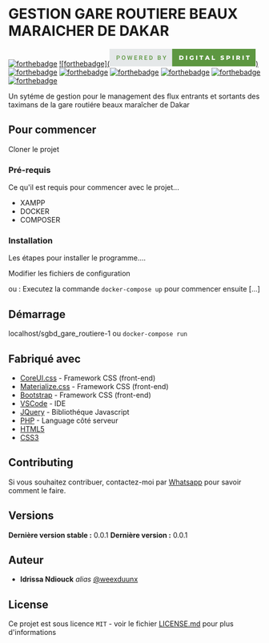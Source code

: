 # GESTION GARE ROUTIERE BEAUX MARAICHER DE DAKAR

[![forthebadge](http://forthebadge.com/images/badges/built-with-love.svg)](http://forthebadge.com) 
[![forthebadge](<svg xmlns="http://www.w3.org/2000/svg" width="292.04" height="35" viewBox="0 0 292.04 35"><rect class="svg__rect" x="0" y="0" width="127.25" height="35" fill="#E5E8E9"/><rect class="svg__rect" x="125.25" y="0" width="166.79000000000002" height="35" fill="#5D9741"/><path class="svg__text" d="M15.70 22L14.22 22L14.22 13.47L17.48 13.47Q18.91 13.47 19.75 14.21Q20.59 14.96 20.59 16.18L20.59 16.18Q20.59 17.44 19.77 18.13Q18.95 18.83 17.46 18.83L17.46 18.83L15.70 18.83L15.70 22ZM15.70 14.66L15.70 17.64L17.48 17.64Q18.27 17.64 18.69 17.27Q19.10 16.90 19.10 16.19L19.10 16.19Q19.10 15.50 18.68 15.09Q18.26 14.68 17.52 14.66L17.52 14.66L15.70 14.66ZM24.61 18.00L24.61 18.00L24.61 17.52Q24.61 16.28 25.05 15.32Q25.49 14.37 26.30 13.86Q27.10 13.35 28.14 13.35Q29.19 13.35 29.99 13.85Q30.80 14.35 31.24 15.29Q31.68 16.23 31.68 17.48L31.68 17.48L31.68 17.96Q31.68 19.21 31.25 20.16Q30.82 21.10 30.01 21.61Q29.21 22.12 28.16 22.12L28.16 22.12Q27.12 22.12 26.31 21.61Q25.50 21.10 25.05 20.17Q24.61 19.23 24.61 18.00ZM26.09 17.46L26.09 17.96Q26.09 19.36 26.64 20.13Q27.18 20.90 28.16 20.90L28.16 20.90Q29.14 20.90 29.67 20.15Q30.20 19.40 30.20 17.96L30.20 17.96L30.20 17.51Q30.20 16.09 29.67 15.34Q29.13 14.58 28.14 14.58L28.14 14.58Q27.18 14.58 26.64 15.33Q26.10 16.09 26.09 17.46L26.09 17.46ZM37.53 22L35.56 13.47L37.03 13.47L38.36 19.88L39.99 13.47L41.23 13.47L42.84 19.89L44.15 13.47L45.62 13.47L43.65 22L42.24 22L40.61 15.77L38.96 22L37.53 22ZM55.27 22L49.70 22L49.70 13.47L55.23 13.47L55.23 14.66L51.18 14.66L51.18 17.02L54.68 17.02L54.68 18.19L51.18 18.19L51.18 20.82L55.27 20.82L55.27 22ZM60.95 22L59.47 22L59.47 13.47L62.47 13.47Q63.95 13.47 64.75 14.13Q65.55 14.79 65.55 16.05L65.55 16.05Q65.55 16.90 65.14 17.48Q64.72 18.06 63.99 18.37L63.99 18.37L65.90 21.92L65.90 22L64.31 22L62.60 18.71L60.95 18.71L60.95 22ZM60.95 14.66L60.95 17.52L62.48 17.52Q63.23 17.52 63.65 17.15Q64.07 16.77 64.07 16.11L64.07 16.11Q64.07 15.43 63.68 15.05Q63.29 14.68 62.52 14.66L62.52 14.66L60.95 14.66ZM75.52 22L69.95 22L69.95 13.47L75.48 13.47L75.48 14.66L71.43 14.66L71.43 17.02L74.93 17.02L74.93 18.19L71.43 18.19L71.43 20.82L75.52 20.82L75.52 22ZM82.17 22L79.72 22L79.72 13.47L82.24 13.47Q83.37 13.47 84.25 13.97Q85.12 14.48 85.60 15.40Q86.08 16.33 86.08 17.52L86.08 17.52L86.08 17.95Q86.08 19.16 85.60 20.08Q85.12 21.00 84.22 21.50Q83.33 22 82.17 22L82.17 22ZM81.20 14.66L81.20 20.82L82.17 20.82Q83.33 20.82 83.96 20.09Q84.58 19.36 84.59 17.99L84.59 17.99L84.59 17.52Q84.59 16.13 83.99 15.40Q83.39 14.66 82.24 14.66L82.24 14.66L81.20 14.66ZM99.64 22L96.52 22L96.52 13.47L99.45 13.47Q100.89 13.47 101.65 14.05Q102.41 14.63 102.41 15.78L102.41 15.78Q102.41 16.36 102.09 16.83Q101.77 17.30 101.16 17.56L101.16 17.56Q101.86 17.75 102.23 18.26Q102.61 18.78 102.61 19.51L102.61 19.51Q102.61 20.71 101.84 21.36Q101.07 22 99.64 22L99.64 22ZM98.01 18.15L98.01 20.82L99.65 20.82Q100.35 20.82 100.74 20.47Q101.14 20.13 101.14 19.51L101.14 19.51Q101.14 18.18 99.78 18.15L99.78 18.15L98.01 18.15ZM98.01 14.66L98.01 17.06L99.46 17.06Q100.15 17.06 100.54 16.75Q100.93 16.43 100.93 15.86L100.93 15.86Q100.93 15.23 100.57 14.95Q100.21 14.66 99.45 14.66L99.45 14.66L98.01 14.66ZM109.12 18.86L106.26 13.47L107.90 13.47L109.87 17.51L111.83 13.47L113.47 13.47L110.61 18.86L110.61 22L109.12 22L109.12 18.86Z" fill="#5D9741"/><path class="svg__text" d="M143.41 22L139.44 22L139.44 13.60L143.41 13.60Q144.79 13.60 145.86 14.12Q146.93 14.63 147.52 15.58Q148.10 16.53 148.10 17.80L148.10 17.80Q148.10 19.07 147.52 20.02Q146.93 20.97 145.86 21.48Q144.79 22 143.41 22L143.41 22ZM141.82 15.50L141.82 20.10L143.32 20.10Q144.39 20.10 145.05 19.49Q145.70 18.88 145.70 17.80L145.70 17.80Q145.70 16.72 145.05 16.11Q144.39 15.50 143.32 15.50L143.32 15.50L141.82 15.50ZM155.21 22L152.83 22L152.83 13.60L155.21 13.60L155.21 22ZM159.96 17.80L159.96 17.80Q159.96 16.54 160.56 15.54Q161.15 14.55 162.22 13.99Q163.29 13.43 164.63 13.43L164.63 13.43Q165.81 13.43 166.75 13.83Q167.69 14.22 168.31 14.97L168.31 14.97L166.80 16.33Q165.95 15.40 164.77 15.40L164.77 15.40Q164.76 15.40 164.76 15.40L164.76 15.40Q163.68 15.40 163.02 16.06Q162.35 16.71 162.35 17.80L162.35 17.80Q162.35 18.50 162.66 19.04Q162.96 19.59 163.50 19.89Q164.04 20.20 164.73 20.20L164.73 20.20Q165.42 20.20 166.02 19.93L166.02 19.93L166.02 17.62L168.11 17.62L168.11 21.10Q167.39 21.61 166.46 21.89Q165.52 22.17 164.59 22.17L164.59 22.17Q163.27 22.17 162.21 21.61Q161.15 21.05 160.56 20.05Q159.96 19.06 159.96 17.80ZM175.48 22L173.11 22L173.11 13.60L175.48 13.60L175.48 22ZM182.45 15.48L179.87 15.48L179.87 13.60L187.39 13.60L187.39 15.48L184.82 15.48L184.82 22L182.45 22L182.45 15.48ZM193.18 22L190.75 22L194.46 13.60L196.81 13.60L200.52 22L198.06 22L197.39 20.37L193.84 20.37L193.18 22ZM195.62 15.93L194.53 18.61L196.70 18.61L195.62 15.93ZM211.06 22L204.68 22L204.68 13.60L207.06 13.60L207.06 20.11L211.06 20.11L211.06 22ZM221.87 21.24L221.87 21.24L222.65 19.49Q223.21 19.86 223.95 20.09Q224.70 20.32 225.42 20.32L225.42 20.32Q226.78 20.32 226.79 19.64L226.79 19.64Q226.79 19.28 226.40 19.11Q226.01 18.93 225.14 18.74L225.14 18.74Q224.19 18.53 223.56 18.30Q222.92 18.06 222.47 17.55Q222.01 17.03 222.01 16.16L222.01 16.16Q222.01 15.39 222.43 14.77Q222.85 14.15 223.69 13.79Q224.52 13.43 225.73 13.43L225.73 13.43Q226.56 13.43 227.36 13.62Q228.17 13.80 228.78 14.17L228.78 14.17L228.05 15.93Q226.85 15.28 225.72 15.28L225.72 15.28Q225.01 15.28 224.69 15.49Q224.36 15.70 224.36 16.04L224.36 16.04Q224.36 16.37 224.75 16.54Q225.13 16.71 225.98 16.89L225.98 16.89Q226.94 17.10 227.57 17.33Q228.20 17.56 228.66 18.07Q229.13 18.58 229.13 19.46L229.13 19.46Q229.13 20.21 228.71 20.83Q228.29 21.44 227.45 21.80Q226.61 22.17 225.41 22.17L225.41 22.17Q224.39 22.17 223.43 21.92Q222.47 21.67 221.87 21.24ZM236.08 22L233.70 22L233.70 13.60L237.55 13.60Q238.68 13.60 239.52 13.98Q240.37 14.35 240.82 15.06Q241.28 15.76 241.28 16.71L241.28 16.71Q241.28 17.66 240.82 18.35Q240.37 19.05 239.52 19.42Q238.68 19.80 237.55 19.80L237.55 19.80L236.08 19.80L236.08 22ZM236.08 15.47L236.08 17.93L237.40 17.93Q238.13 17.93 238.51 17.61Q238.88 17.29 238.88 16.71L238.88 16.71Q238.88 16.12 238.51 15.80Q238.13 15.47 237.40 15.47L237.40 15.47L236.08 15.47ZM248.41 22L246.03 22L246.03 13.60L248.41 13.60L248.41 22ZM255.96 22L253.58 22L253.58 13.60L257.43 13.60Q258.57 13.60 259.41 13.98Q260.25 14.35 260.70 15.06Q261.16 15.76 261.16 16.71L261.16 16.71Q261.16 17.62 260.73 18.30Q260.31 18.98 259.51 19.36L259.51 19.36L261.32 22L258.78 22L257.26 19.77L255.96 19.77L255.96 22ZM255.96 15.47L255.96 17.93L257.28 17.93Q258.01 17.93 258.39 17.61Q258.76 17.29 258.76 16.71L258.76 16.71Q258.76 16.12 258.39 15.79Q258.01 15.47 257.28 15.47L257.28 15.47L255.96 15.47ZM268.33 22L265.95 22L265.95 13.60L268.33 13.60L268.33 22ZM275.29 15.48L272.71 15.48L272.71 13.60L280.23 13.60L280.23 15.48L277.67 15.48L277.67 22L275.29 22L275.29 15.48Z" fill="#FFFFFF" x="138.25"/></svg>)](https://www.linkedin.com/in/idrissa-ndiouck-82a426155/)
[![forthebadge](https://forthebadge.com/images/badges/uses-brains.svg)](http://forthebadge.com)
[![forthebadge](https://forthebadge.com/images/badges/uses-css.svg)](http://forthebadge.com)
[![forthebadge](https://forthebadge.com/images/badges/uses-html.svg)](http://forthebadge.com)
[![forthebadge](https://forthebadge.com/images/badges/uses-js.svg)](http://forthebadge.com)
[![forthebadge](https://forthebadge.com/images/badges/made-with-javascript.svg)](http://forthebadge.com)
[![forthebadge](https://forthebadge.com/images/badges/fixed-bugs.svg)](http://forthebadge.com)

Un sytéme de gestion pour le management des flux entrants et sortants des taximans de la gare routiére
beaux maraîcher de Dakar

## Pour commencer

Cloner le projet

### Pré-requis

Ce qu'il est requis pour commencer avec le projet...

- XAMPP
- DOCKER
- COMPOSER


### Installation

Les étapes pour installer le programme....

Modifier les fichiers de configuration

ou : Executez la commande ``docker-compose up`` pour commencer ensuite [...]


## Démarrage

localhost/sgbd_gare_routiere-1 ou ``docker-compose run``

## Fabriqué avec

* [CoreUI.css](https://coreui.io) - Framework CSS (front-end)
* [Materialize.css](http://materializecss.com) - Framework CSS (front-end)
* [Bootstrap](https://getbootstrap.com/) - Framework CSS (front-end)
* [VSCode](https://code.visualstudio.com/) - IDE
* [JQuery](https://jquery.com/) - Bibliothéque Javascript
* [PHP](https://www.php.net/) - Language côté serveur
* [HTML5](https://fr.wikipedia.org/wiki/HTML5)
* [CSS3](https://fr.wikipedia.org/wiki/Feuilles_de_style_en_cascade#:~:text=CSS3%20devient%20%C2%AB%20modulaire%20%C2%BB%2C%20afin,des%20sous%2Densembles%20de%20CSS3)

## Contributing

Si vous souhaitez contribuer, contactez-moi par [Whatsapp](00221784673070) pour savoir comment le faire.

## Versions

**Dernière version stable :** 0.0.1
**Dernière version :** 0.0.1

## Auteur

* **Idrissa Ndiouck** _alias_ [@weexduunx](https://github.com/weexduunx)


## License

Ce projet est sous licence ``MIT`` - voir le fichier [LICENSE.md](LICENSE) pour plus d'informations

